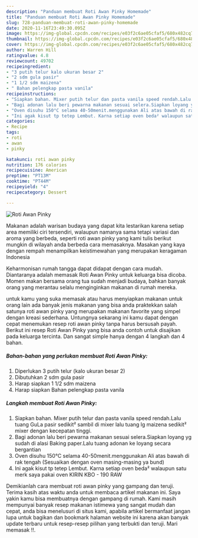 ```yaml
---
description: "Panduan membuat Roti Awan Pinky Homemade"
title: "Panduan membuat Roti Awan Pinky Homemade"
slug: 728-panduan-membuat-roti-awan-pinky-homemade
date: 2020-11-16T23:49:30.095Z
image: https://img-global.cpcdn.com/recipes/e03f2c6ae05cfaf5/680x482cq70/roti-awan-pinky-foto-resep-utama.jpg
thumbnail: https://img-global.cpcdn.com/recipes/e03f2c6ae05cfaf5/680x482cq70/roti-awan-pinky-foto-resep-utama.jpg
cover: https://img-global.cpcdn.com/recipes/e03f2c6ae05cfaf5/680x482cq70/roti-awan-pinky-foto-resep-utama.jpg
author: Warren Hill
ratingvalue: 4.8
reviewcount: 49702
recipeingredient:
- "3 putih telur kalo ukuran besar 2"
- "2 sdm gula pasir"
- "1 1/2 sdm maizena"
- " Bahan pelengkap pasta vanila"
recipeinstructions:
- "Siapkan bahan. Mixer putih telur dan pasta vanila speed rendah.Lalu tuang GuLa pasir sedikit² sambil di mixer lalu tuang lg maizena sedikit² mixer dengan kecepatan tinggi."
- "Bagi adonan lalu beri pewarna makanan sesuai selera.Siapkan loyang yg sudah di alasi Baking paper.Lalu tuang adonan ke loyang secara bergantian"
- "Oven disuhu 150°C selama 40-50menit.menggunakan Ali atas bawah di rak tengah (Sesuaikan dengan oven masing-masing ya bund)"
- "Ini agak kisut tp tetep Lembut. Karna setiap oven beda² walaupun satu merk saya pakai oven KIRIN KBO - 190 RAW"
categories:
- Recipe
tags:
- roti
- awan
- pinky

katakunci: roti awan pinky 
nutrition: 176 calories
recipecuisine: American
preptime: "PT13M"
cooktime: "PT44M"
recipeyield: "4"
recipecategory: Dessert

---
```



![Roti Awan Pinky](https://img-global.cpcdn.com/recipes/e03f2c6ae05cfaf5/680x482cq70/roti-awan-pinky-foto-resep-utama.jpg)

Makanan adalah warisan budaya yang dapat kita lestarikan karena setiap area memiliki ciri tersendiri, walaupun namanya sama tetapi variasi dan aroma yang berbeda, seperti roti awan pinky yang kami tulis berikut mungkin di wilayah anda berbeda cara memasaknya. Masakan yang kaya dengan rempah menampilkan keistimewahan yang merupakan keragaman Indonesia

Keharmonisan rumah tangga dapat didapat dengan cara mudah. Diantaranya adalah memasak Roti Awan Pinky untuk keluarga bisa dicoba. Momen makan bersama orang tua sudah menjadi budaya, bahkan banyak orang yang merantau selalu menginginkan makanan di rumah mereka.



untuk kamu yang suka memasak atau harus menyiapkan makanan untuk orang lain ada banyak jenis makanan yang bisa anda praktekkan salah satunya roti awan pinky yang merupakan makanan favorite yang simpel dengan kreasi sederhana. Untungnya sekarang ini kamu dapat dengan cepat menemukan resep roti awan pinky tanpa harus bersusah payah.
Berikut ini resep Roti Awan Pinky yang bisa anda contoh untuk disajikan pada keluarga tercinta. Dan sangat simple hanya dengan 4 langkah dan 4 bahan.


<!--inarticleads1-->

##### Bahan-bahan yang perlukan membuat Roti Awan Pinky:

1. Diperlukan 3 putih telur (kalo ukuran besar 2)
1. Dibutuhkan 2 sdm gula pasir
1. Harap siapkan 1 1/2 sdm maizena
1. Harap siapkan  Bahan pelengkap pasta vanila




<!--inarticleads2-->

##### Langkah membuat  Roti Awan Pinky:

1. Siapkan bahan. Mixer putih telur dan pasta vanila speed rendah.Lalu tuang GuLa pasir sedikit² sambil di mixer lalu tuang lg maizena sedikit² mixer dengan kecepatan tinggi.
1. Bagi adonan lalu beri pewarna makanan sesuai selera.Siapkan loyang yg sudah di alasi Baking paper.Lalu tuang adonan ke loyang secara bergantian
1. Oven disuhu 150°C selama 40-50menit.menggunakan Ali atas bawah di rak tengah (Sesuaikan dengan oven masing-masing ya bund)
1. Ini agak kisut tp tetep Lembut. Karna setiap oven beda² walaupun satu merk saya pakai oven KIRIN KBO - 190 RAW




Demikianlah cara membuat roti awan pinky yang gampang dan teruji. Terima kasih atas waktu anda untuk membaca artikel makanan ini. Saya yakin kamu bisa membuatnya dengan gampang di rumah. Kami masih mempunyai banyak resep makanan istimewa yang sangat mudah dan cepat, anda bisa menelusuri di situs kami, apabila artikel bermanfaat jangan lupa untuk bagikan dan bookmark halaman website ini karena akan banyak update terbaru untuk resep-resep pilihan yang terbukti dan teruji. Mari memasak !!. 
